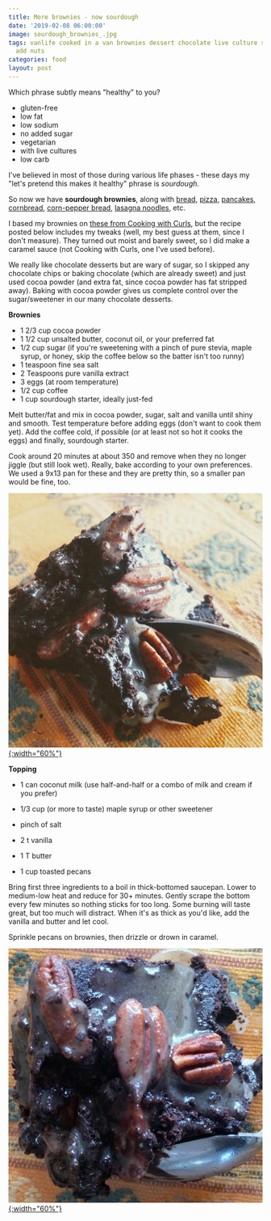 ```yaml
---
title: More brownies - now sourdough
date: '2019-02-08 06:00:00'
image: sourdough_brownies_.jpg
tags: vanlife cooked in a van brownies dessert chocolate live culture sourdough just
  add nuts
categories: food
layout: post
---
```


Which phrase subtly means "healthy" to you?
* gluten-free
* low fat
* low sodium
* no added sugar
* vegetarian
* with live cultures
* low carb

I've believed in most of those during various life phases - these days my "let's pretend this makes it healthy" phrase is *sourdough.*

So now we have **sourdough brownies**, along with [bread](https://reverdecer.annalisagross.com/2019/02/06/sourdoughs/), [pizza](https://reverdecer.annalisagross.com/2019/02/05/sourdough-pizza/), [pancakes](https://reverdecer.annalisagross.com/2019/02/07/sourdough-pancakes/), [cornbread](http://reverdecer.annalisagross.com2019/02/14/simple-sourdough-cornbread/), [corn-pepper bread](http://reverdecer.annalisagross.com/2019/02/18/pepper-sourdough-cornbread/), [lasagna noodles](http://reverdecer.annalisagross.com/2019/02/25/sourdough-lasagna-noodles/), etc.

I based my brownies on [these from Cooking with Curls](https://cookingwithcurls.com/2013/05/20/turtle-sourdough-brownies-sourdough-surprises/), but the recipe posted below includes my tweaks (well, my best guess at them, since I don't measure). They turned out moist and barely sweet, so I did make a caramel sauce (not Cooking with Curls, one I've used before).

We really like chocolate desserts but are wary of sugar, so I skipped any chocolate chips or baking chocolate (which are already sweet) and just used cocoa powder (and extra fat, since cocoa powder has fat stripped away). Baking with cocoa powder gives us complete control over the sugar/sweetener in our many chocolate desserts.

**Brownies**
* 1 2/3 cup cocoa powder
* 1 1/2 cup unsalted butter, coconut oil, or your preferred fat
* 1/2 cup sugar (if you're sweetening with a pinch of pure stevia, maple syrup, or honey, skip the coffee below so the batter isn't too runny)
* 1 teaspoon fine sea salt
* 2 Teaspoons pure vanilla extract
* 3 eggs (at room temperature)
* 1/2 cup coffee
* 1 cup  sourdough starter, ideally just-fed

Melt butter/fat and mix in cocoa powder, sugar, salt and vanilla until shiny and smooth. Test temperature before adding eggs (don't want to cook them yet). Add the coffee cold, if possible (or at least not so hot it cooks the eggs) and finally, sourdough starter.

Cook around 20 minutes at about 350 and remove when they no longer jiggle (but still look wet). Really, bake according to your own preferences. We used a 9x13 pan for these and they are pretty thin, so a smaller pan would be fine, too.

[![](/images/sourdough_brownie_.jpg){:width="60%"}](/images/sourdough_brownie.jpg)

**Topping**
* 1 can coconut milk (use half-and-half or a combo of milk and cream if you prefer)
* 1/3 cup (or more to taste) maple syrup or other sweetener
* pinch of salt

* 2 t vanilla
* 1 T butter
 
* 1 cup toasted pecans

Bring first three ingredients to a boil in thick-bottomed saucepan. Lower to medium-low heat and reduce for 30+ minutes. Gently scrape the bottom every few minutes so nothing sticks for too long. Some burning will taste great, but too much will distract. When it's as thick as you'd like, add the vanilla and butter and let cool.

Sprinkle pecans on brownies, then drizzle or drown in caramel.

[![](/images/sourdough_brownies2_.jpg){:width="60%"}](/images/sourdough_brownies2.jpg)